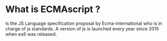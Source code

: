 # What is ECMAscript ?

Is the JS Language specification proposal by Ecma-international who is in charge of js standards.
A version of js is launched every year since 2015 when es6 was released.

